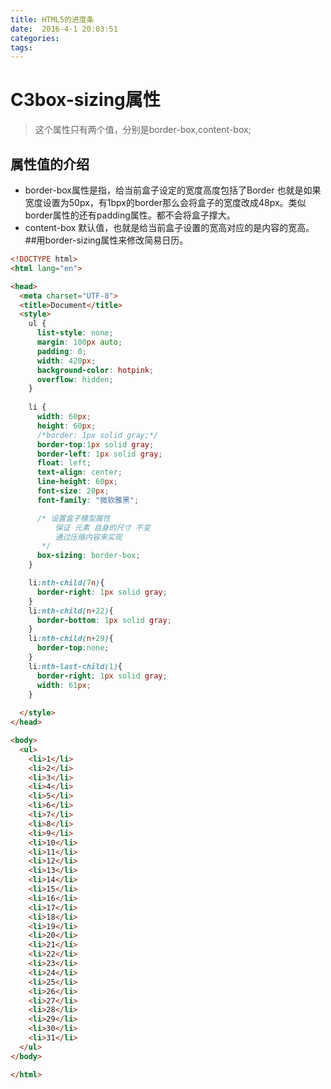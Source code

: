 ```yaml
---
title: HTML5的进度条  
date:  2016-4-1 20:03:51  
categories: 
tags: 
---
```

# C3box-sizing属性
> 这个属性只有两个值，分别是border-box,content-box;
<!--more-->
##  属性值的介绍
* border-box属性是指，给当前盒子设定的宽度高度包括了Border 也就是如果宽度设置为50px，有1bpx的border那么会将盒子的宽度改成48px。类似border属性的还有padding属性。都不会将盒子撑大。
* content-box 默认值，也就是给当前盒子设置的宽高对应的是内容的宽高。
##用border-sizing属性来修改简易日历。
```html
<!DOCTYPE html>
<html lang="en">

<head>
  <meta charset="UTF-8">
  <title>Document</title>
  <style>
    ul {
      list-style: none;
      margin: 100px auto;
      padding: 0;
      width: 420px;
      background-color: hotpink;
      overflow: hidden;
    }
    
    li {
      width: 60px;
      height: 60px;
      /*border: 1px solid gray;*/
      border-top:1px solid gray;
      border-left: 1px solid gray;
      float: left;
      text-align: center;
      line-height: 60px;
      font-size: 20px;
      font-family: "微软雅黑";

      /* 设置盒子模型属性
          保证 元素 自身的尺寸 不变 
          通过压缩内容来实现
       */
      box-sizing: border-box;
    }

    li:nth-child(7n){
      border-right: 1px solid gray;
    }
    li:nth-child(n+22){
      border-bottom: 1px solid gray;
    }
    li:nth-child(n+29){
      border-top:none;
    }
    li:nth-last-child(1){
      border-right: 1px solid gray;
      width: 61px;
    }
   
  </style>
</head>

<body>
  <ul>
    <li>1</li>
    <li>2</li>
    <li>3</li>
    <li>4</li>
    <li>5</li>
    <li>6</li>
    <li>7</li>
    <li>8</li>
    <li>9</li>
    <li>10</li>
    <li>11</li>
    <li>12</li>
    <li>13</li>
    <li>14</li>
    <li>15</li>
    <li>16</li>
    <li>17</li>
    <li>18</li>
    <li>19</li>
    <li>20</li>
    <li>21</li>
    <li>22</li>
    <li>23</li>
    <li>24</li>
    <li>25</li>
    <li>26</li>
    <li>27</li>
    <li>28</li>
    <li>29</li>
    <li>30</li>
    <li>31</li>
  </ul>
</body>

</html>
```
